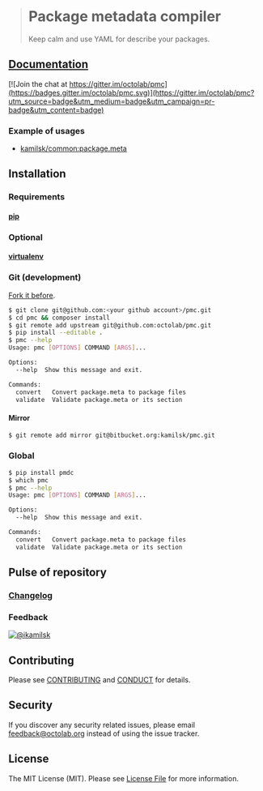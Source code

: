 > # Package metadata compiler
>
> Keep calm and use YAML for describe your packages.

## [Documentation](https://github.com/octolab/pmc/wiki)

[![Join the chat at https://gitter.im/octolab/pmc](https://badges.gitter.im/octolab/pmc.svg)](https://gitter.im/octolab/pmc?utm_source=badge&utm_medium=badge&utm_campaign=pr-badge&utm_content=badge)

### Example of usages

- [kamilsk/common:package.meta](https://github.com/kamilsk/Common/blob/3.x/package.meta)

## Installation

### Requirements

#### [pip](http://pip.readthedocs.io/en/latest/installing/)

### Optional

#### [virtualenv](https://virtualenv.pypa.io/en/stable/installation.html)

### Git (development)

[Fork it before](https://github.com/octolab/pmc/fork).

```bash
$ git clone git@github.com:<your github account>/pmc.git
$ cd pmc && composer install
$ git remote add upstream git@github.com:octolab/pmc.git
$ pip install --editable .
$ pmc --help
Usage: pmc [OPTIONS] COMMAND [ARGS]...

Options:
  --help  Show this message and exit.

Commands:
  convert   Convert package.meta to package files
  validate  Validate package.meta or its section
```

#### Mirror

```bash
$ git remote add mirror git@bitbucket.org:kamilsk/pmc.git
```

### Global

```bash
$ pip install pmdc
$ which pmc
$ pmc --help
Usage: pmc [OPTIONS] COMMAND [ARGS]...

Options:
  --help  Show this message and exit.

Commands:
  convert   Convert package.meta to package files
  validate  Validate package.meta or its section
```

## Pulse of repository

### [Changelog](CHANGELOG.md)

### Feedback

[![@ikamilsk](https://img.shields.io/badge/author-%40ikamilsk-blue.svg)](https://twitter.com/ikamilsk)

## Contributing

Please see [CONTRIBUTING](CONTRIBUTING.md) and [CONDUCT](CONDUCT.md) for details.

## Security

If you discover any security related issues, please email feedback@octolab.org instead of using the issue tracker.

## License

The MIT License (MIT). Please see [License File](LICENSE.md) for more information.
